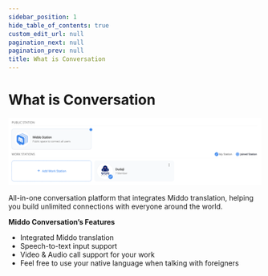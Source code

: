 ```yaml
---
sidebar_position: 1
hide_table_of_contents: true
custom_edit_url: null
pagination_next: null
pagination_prev: null
title: What is Conversation 
---
```


# What is Conversation  


![What is Conversation](./img/what-is-conversation.png)

All-in-one conversation platform that integrates Middo translation, helping you build unlimited connections with everyone around the world.

**Middo Conversation’s Features**
- Integrated Middo translation  
- Speech-to-text input support  
- Video & Audio call support for your work  
- Feel free to use your native language when talking with foreigners  
